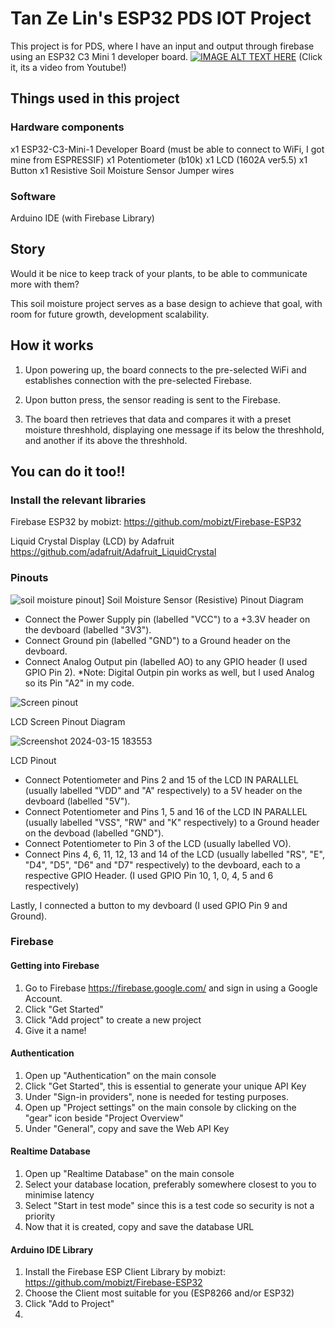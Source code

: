 
# Tan Ze Lin's ESP32 PDS IOT Project

This project is for PDS, where I have an input and output through firebase using an ESP32 C3 Mini 1 developer board.
[![IMAGE ALT TEXT HERE](https://github.com/tanzl99/IOT_ZeLin_SoilMoisture/assets/71513813/8f962381-21f8-4974-9070-d987d70a20da)](https://www.youtube.com/watch?v=DUF6QH1VmHw)
(Click it, its a video from Youtube!)



## Things used in this project
### Hardware components
x1 ESP32-C3-Mini-1 Developer Board (must be able to connect to WiFi, I got mine from ESPRESSIF)
x1 Potentiometer (b10k)
x1 LCD (1602A ver5.5)
x1 Button
x1 Resistive Soil Moisture Sensor
Jumper wires

### Software
Arduino IDE (with Firebase Library)

## Story
Would it be nice to keep track of your plants, to be able to communicate more with them?

This soil moisture project serves as a base design to achieve that goal, with room for future growth, development scalability.

## How it works
1) Upon powering up, the board connects to the pre-selected WiFi and establishes connection with the pre-selected Firebase.

2) Upon button press, the sensor reading is sent to the Firebase.

3) The board then retrieves that data and compares it with a preset moisture threshhold, displaying one message if its below the threshhold, and another if its above the threshhold.

## You can do it too!!
### Install the relevant libraries
Firebase ESP32 by mobizt: https://github.com/mobizt/Firebase-ESP32

Liquid Crystal Display (LCD) by Adafruit https://github.com/adafruit/Adafruit_LiquidCrystal
 
### Pinouts
![soil moisture pinout](https://github.com/tanzl99/IOT_ZeLin_SoilMoisture/assets/71513813/5cb6189c-63a2-4f67-9411-0f90860c905c)]
Soil Moisture Sensor (Resistive) Pinout Diagram
- Connect the Power Supply pin (labelled "VCC") to a +3.3V header on the devboard (labelled "3V3").
- Connect Ground pin (labelled "GND") to a Ground header on the devboard.
- Connect Analog Output pin (labelled AO) to any GPIO header (I used GPIO Pin 2).
  *Note: Digital Outpin pin works as well, but I used Analog so its Pin "A2" in my code.
  
![Screen pinout](https://github.com/tanzl99/IOT_ZeLin_SoilMoisture/assets/71513813/86ece50a-8317-4557-9dfd-56f01c151b4d)

LCD Screen Pinout Diagram

![Screenshot 2024-03-15 183553](https://github.com/tanzl99/IOT_ZeLin_SoilMoisture/assets/71513813/7dfd22b4-76ba-488b-b97a-8b14a5bf500a)

LCD Pinout
- Connect Potentiometer and Pins 2 and 15 of the LCD IN PARALLEL (usually labelled "VDD" and "A" respectively) to a 5V header on the devboard (labelled "5V").
- Connect Potentiometer and Pins 1, 5 and 16 of the LCD IN PARALLEL (usually labelled "VSS", "RW" and "K" respectively) to a Ground header on the devboad (labelled "GND").
- Connect Potentiometer to Pin 3 of the LCD (usually labelled VO).
- Connect Pins 4, 6, 11, 12, 13 and 14 of the LCD (usually labelled "RS", "E", "D4", "D5", "D6" and "D7" respectively) to the devboard, each to a respective GPIO Header. (I used GPIO Pin 10, 1, 0, 4, 5 and 6 respectively)

Lastly, I connected a button to my devboard (I used GPIO Pin 9 and Ground).

### Firebase
#### Getting into Firebase
1) Go to Firebase https://firebase.google.com/ and sign in using a Google Account.
2) Click "Get Started"
3) Click "Add project" to create a new project
4) Give it a name!

#### Authentication
1) Open up "Authentication" on the main console
2) Click "Get Started", this is essential to generate your unique API Key
3) Under "Sign-in providers", none is needed for testing purposes.
4) Open up "Project settings" on the main console by clicking on the "gear" icon beside "Project Overview"
5) Under "General", copy and save the Web API Key

#### Realtime Database
1) Open up "Realtime Database" on the main console
2) Select your database location, preferably somewhere closest to you to minimise latency
3) Select "Start in test mode" since this is a test code so security is not a priority
4) Now that it is created, copy and save the database URL

#### Arduino IDE Library
1) Install the Firebase ESP Client Library by mobizt: https://github.com/mobizt/Firebase-ESP32
2) Choose the Client most suitable for you (ESP8266 and/or ESP32)
3) Click "Add to Project"
4) 
